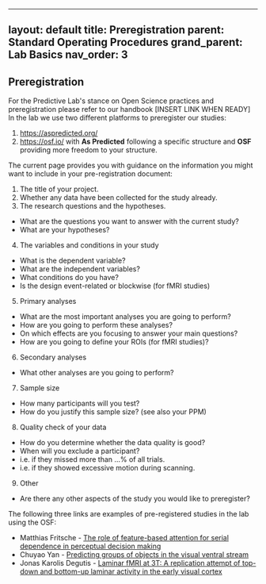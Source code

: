 
---
layout: default
title: Preregistration
parent: Standard Operating Procedures
grand_parent: Lab Basics
nav_order: 3
---

## Preregistration
For the Predictive Lab's stance on Open Science practices and preregistration please refer to our handbook [INSERT LINK WHEN READY]
In the lab we use two different platforms to preregister our studies:
1. https://aspredicted.org/
2. https://osf.io/
with **As Predicted** following a specific structure and **OSF** providing more freedom to your structure. 

The current page provides you with guidance on the information you might want to include in your pre-registration document: 

1. The title of your project.
2. Whether any data have been collected for the study already.
3. The research questions and the hypotheses.
- What are the questions you want to answer with the current study?
- What are your hypotheses?
4. The variables and conditions in your study
- What is the dependent variable?
- What are the independent variables?
- What conditions do you have?
- Is the design event-related or blockwise (for fMRI studies)
5. Primary analyses
- What are the most important analyses you are going to perform?
- How are you going to perform these analyses?
- On which effects are you focusing to answer your main questions?
- How are you going to define your ROIs (for fMRI studies)?
6. Secondary analyses
- What other analyses are you going to perform?
7. Sample size
- How many participants will you test?
- How do you justify this sample size? (see also your PPM)
8. Quality check of your data
- How do you determine whether the data quality is good?
- When will you exclude a participant?
- i.e. if they missed more than …% of all trials.
- i.e. if they showed excessive motion during scanning.
9. Other
- Are there any other aspects of the study you would like to preregister?


The following three links are examples of pre-registered studies in the lab using the OSF:
* Matthias Fritsche - [The role of feature-based attention for serial dependence in perceptual decision making](https://osf.io/q7gj3/)
* Chuyao Yan - [Predicting groups of objects in the visual ventral stream](https://osf.io/s59p6)
* Jonas Karolis Degutis - [Laminar fMRI at 3T: A replication attempt of top-down and bottom-up laminar activity in the early visual cortex](https://osf.io/txuye/)
